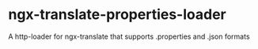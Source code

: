 # ngx-translate-properties-loader
A http-loader for ngx-translate that supports .properties and .json formats
